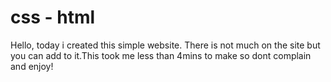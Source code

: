 # css - html
Hello, today i created this simple website. There is not much on the site but you can add to it.This took me less than 4mins to make so dont complain and enjoy!
